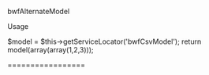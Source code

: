 bwfAlternateModel

Usage

$model = $this->getServiceLocator('bwfCsvModel');
return model(array(array(1,2,3)));

=================